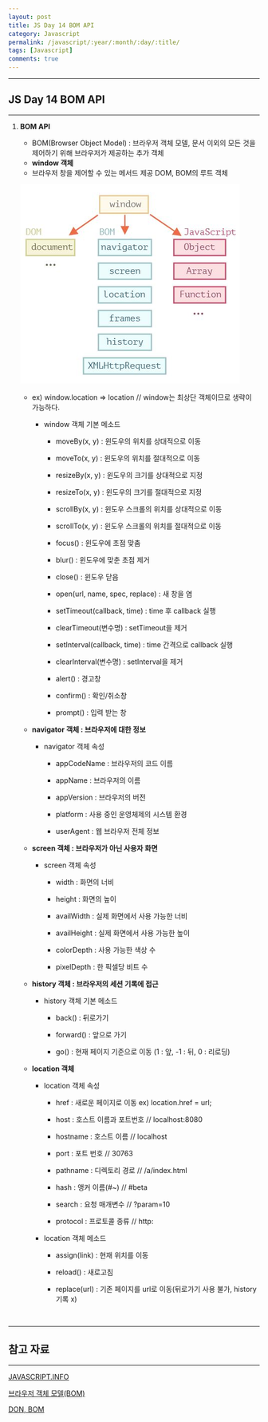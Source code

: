 ```yaml
---
layout: post
title: JS Day 14 BOM API
category: Javascript
permalink: /javascript/:year/:month/:day/:title/
tags: [Javascript]
comments: true
---
```


---

## JS Day 14 BOM API

---



1. **BOM API**

   * BOM(Browser Object Model) : 브라우저 객체 모델, 문서 이외의 모든 것을 제어하기 위해 브라우저가 제공하는 추가 객체
   * **window 객체** 
   * 브라우저 창을 제어할 수 있는 메서드 제공 DOM, BOM의 루트 객체

   ![window](/assets/post/javascript/2021-03-10-01.JPG)

   * ex) window.location => location // window는 최상단 객체이므로 생략이 가능하다.

     * window 객체 기본 메소드

       * moveBy(x, y) : 윈도우의 위치를 상대적으로 이동

       * moveTo(x, y) : 윈도우의 위치를 절대적으로 이동

       * resizeBy(x, y) : 윈도우의 크기를 상대적으로 지정

       * resizeTo(x, y) : 윈도우의 크기를 절대적으로 지정

       * scrollBy(x, y) : 윈도우 스크롤의 위치를 상대적으로 이동

       * scrollTo(x, y) : 윈도우 스크롤의 위치를 절대적으로 이동

       * focus() : 윈도우에 초점 맞춤

       * blur() : 윈도우에 맞춘 초점 제거

       * close() : 윈도우 닫음

       * open(url, name, spec, replace) : 새 창을 염

       * setTimeout(callback, time) : time 후 callback 실행

       * clearTimeout(변수명) : setTimeout을 제거

       * setInterval(callback, time) : time 간격으로 callback 실행

       * clearInterval(변수명) : setInterval을 제거

       * alert() : 경고창

       * confirm() : 확인/취소창

       * prompt() : 입력 받는 창

   * **navigator 객체 : 브라우저에 대한 정보**

     * navigator 객체 속성

       * appCodeName : 브라우저의 코드 이름

       * appName : 브라우저의 이름

       * appVersion : 브라우저의 버전

       * platform : 사용 중인 운영체제의 시스템 환경

       * userAgent : 웹 브라우저 전체 정보

   * **screen 객체 : 브라우저가 아닌 사용자 화면**

     * screen 객체 속성

       * width : 화면의 너비

       * height : 화면의 높이

       * availWidth : 실제 화면에서 사용 가능한 너비

       * availHeight : 실제 화면에서 사용 가능한 높이

       * colorDepth : 사용 가능한 색상 수

       * pixelDepth : 한 픽셀당 비트 수

   * **history 객체 : 브라우저의 세션 기록에 접근**

     * history 객체 기본 메소드

       * back() : 뒤로가기

       * forward() : 앞으로 가기

       * go() : 현재 페이지 기준으로 이동 (1 : 앞, -1 : 뒤, 0 : 리로딩)

   * **location 객체**

     * location 객체 속성

       * href : 새로운 페이지로 이동 ex) location.href = url;

       * host : 호스트 이름과 포트번호 // localhost:8080

       * hostname : 호스트 이름 // localhost

       * port : 포트 번호 // 30763

       * pathname : 디렉토리 경로 // /a/index.html

       * hash : 앵커 이름(#~) // #beta

       * search : 요청 매개변수 // ?param=10

       * protocol : 프로토콜 종류  // http:

     * location 객체 메소드

       * assign(link) : 현재 위치를 이동

       * reload() : 새로고침

       * replace(url) : 기존 페이지를 url로 이동(뒤로가기 사용 불가, history 기록 x)

<br>

---

## 참고 자료

---

[JAVASCRIPT.INFO](https://ko.javascript.info/)

[브라우저 객체 모델(BOM)](https://wickies.tistory.com/26)

[DON, BOM](https://snd-snd.tistory.com/59)